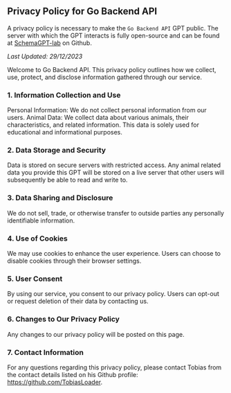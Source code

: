 ## Privacy Policy for Go Backend API

A privacy policy is necessary to make the `Go Backend API` GPT public. The server with which the GPT interacts is fully open-source and can be found at [SchemaGPT-lab](https://github.com/TobiasLoader/SchemaGPT-lab) on Github.

*Last Updated: 29/12/2023*

Welcome to Go Backend API. This privacy policy outlines how we collect, use, protect, and disclose information gathered through our service.

### 1. Information Collection and Use

Personal Information: We do not collect personal information from our users. Animal Data: We collect data about various animals, their characteristics, and related information. This data is solely used for educational and informational purposes.

### 2. Data Storage and Security

Data is stored on secure servers with restricted access. Any animal related data you provide this GPT will be stored on a live server that other users will subsequently be able to read and write to.

### 3. Data Sharing and Disclosure

We do not sell, trade, or otherwise transfer to outside parties any personally identifiable information.

### 4. Use of Cookies

We may use cookies to enhance the user experience. Users can choose to disable cookies through their browser settings.

### 5. User Consent

By using our service, you consent to our privacy policy. Users can opt-out or request deletion of their data by contacting us.

### 6. Changes to Our Privacy Policy

Any changes to our privacy policy will be posted on this page.

### 7. Contact Information

For any questions regarding this privacy policy, please contact Tobias from the contact details listed on his Github profile: https://github.com/TobiasLoader.